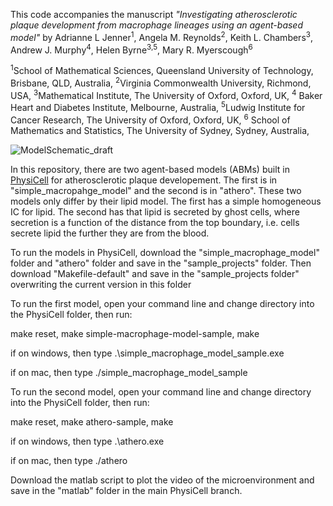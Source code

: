 This code accompanies the manuscript *"Investigating atherosclerotic plaque development from macrophage lineages using an agent-based model"* by Adrianne L Jenner<sup>1</sup>, Angela M. Reynolds<sup>2</sup>, Keith L. Chambers<sup>3</sup>, Andrew J. Murphy<sup>4</sup>, Helen Byrne<sup>3,5</sup>, Mary R. Myerscough<sup>6</sup>

<sup>1</sup>School of Mathematical Sciences, Queensland University of Technology, Brisbane, QLD, Australia,
<sup>2</sup>Virginia Commonwealth University, Richmond, USA,
<sup>3</sup>Mathematical Institute, The University of Oxford, Oxford, UK,
<sup>4</sup> Baker Heart and Diabetes Institute, Melbourne, Australia,
<sup>5</sup>Ludwig Institute for Cancer Research, The University of Oxford, Oxford, UK,
<sup>6</sup> School of Mathematics and Statistics, The University of Sydney, Sydney, Australia,

![ModelSchematic_draft](https://github.com/user-attachments/assets/aa56fb2e-1c42-442d-9505-701f4c024494)

In this repository, there are two agent-based models (ABMs) built in [PhysiCell](http://physicell.org/) for atherosclerotic plaque developement. The first is in "simple_macropahge_model" and the second is in "athero". These two models only differ by their lipid model. The first has a simple homogeneous IC for lipid. The second has that lipid is secreted by ghost cells, where
secretion is a function of the distance from the top boundary, i.e. cells secrete lipid the further they are from the blood. 

To run the models in PhysiCell, download the "simple_macrophage_model" folder and "athero" folder and save in the "sample_projects" folder. 
Then download "Makefile-default" and save in the "sample_projects folder" overwriting the current version in this folder

To run the first model, open your command line and change directory into the PhysiCell folder, then run: 

make reset,
make simple-macrophage-model-sample,
make

if on windows, then type 
.\simple_macrophage_model_sample.exe

if on mac, then type
./simple_macrophage_model_sample

To run the second model, open your command line and change directory into the PhysiCell folder, then run: 

make reset,
make athero-sample,
make

if on windows, then type 
.\athero.exe

if on mac, then type
./athero

Download the matlab script to plot the video of the microenvironment and save in the "matlab" folder in the main PhysiCell branch.
